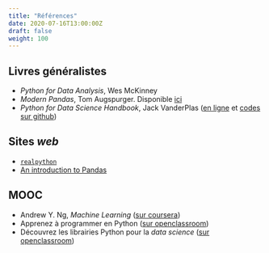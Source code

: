 ```yaml
---
title: "Références"
date: 2020-07-16T13:00:00Z
draft: false
weight: 100
---
```


## Livres généralistes

* *Python for Data Analysis*, Wes McKinney
* *Modern Pandas*, Tom Augspurger. Disponible [ici](https://tomaugspurger.github.io/modern-1-intro.html)
* *Python for Data Science Handbook*, Jack VanderPlas
([en ligne](https://jakevdp.github.io/PythonDataScienceHandbook/) et
[codes sur github](https://github.com/jakevdp/PythonDataScienceHandbook]))

## Sites *web*

* [`realpython`](https://realpython.com/)
* [An introduction to Pandas](http://synesthesiam.com/posts/an-introduction-to-pandas.html)

## MOOC

* Andrew Y. Ng, *Machine Learning* ([sur coursera](https://www.coursera.org/learn/machine-learning)) 
* Apprenez à programmer en Python
([sur openclassroom](https://openclassrooms.com/fr/courses/235344-apprenez-a-programmer-en-python))
* Découvrez les librairies Python pour la *data science*
([sur openclassroom](https://openclassrooms.com/fr/courses/4452741-decouvrez-les-librairies-python-pour-la-data-science/4740941-plongez-en-detail-dans-la-librairie-numpy))
